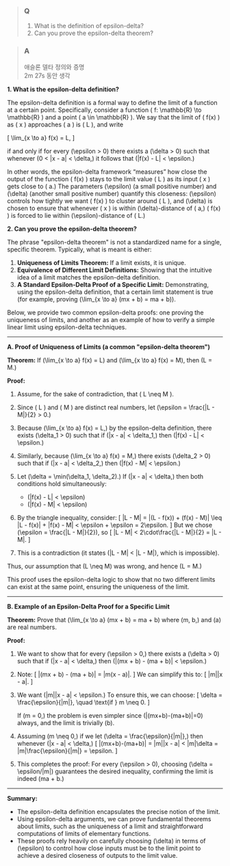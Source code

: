 > ### Q
> 1. What is the definition of epsilon-delta?
> 2. Can you prove the epsilon-delta theorem?

> ### A
> 애슬론 델타 정의와 증명  
> 2m 27s 동안 생각

**1. What is the epsilon-delta definition?**

The epsilon-delta definition is a formal way to define the limit of a function at a certain point. Specifically, consider a function \( f: \mathbb{R} \to \mathbb{R} \) and a point \( a \in \mathbb{R} \). We say that the limit of \( f(x) \) as \( x \) approaches \( a \) is \( L \), and write

\[
\lim_{x \to a} f(x) = L,
\]

if and only if for every \(\epsilon > 0\) there exists a \(\delta > 0\) such that whenever \(0 < |x - a| < \delta,\) it follows that \(|f(x) - L| < \epsilon.\)

In other words, the epsilon-delta framework “measures” how close the output of the function \( f(x) \) stays to the limit value \( L \) as its input \( x \) gets close to \( a.\) The parameters \(\epsilon\) (a small positive number) and \(\delta\) (another small positive number) quantify this closeness: \(\epsilon\) controls how tightly we want \( f(x) \) to cluster around \( L \), and \(\delta\) is chosen to ensure that whenever \( x \) is within \(\delta\)-distance of \( a,\) \( f(x) \) is forced to lie within \(\epsilon\)-distance of \( L.\)

**2. Can you prove the epsilon-delta theorem?**

The phrase "epsilon-delta theorem" is not a standardized name for a single, specific theorem. Typically, what is meant is either:

1. **Uniqueness of Limits Theorem:** If a limit exists, it is unique.
2. **Equivalence of Different Limit Definitions:** Showing that the intuitive idea of a limit matches the epsilon-delta definition.
3. **A Standard Epsilon-Delta Proof of a Specific Limit:** Demonstrating, using the epsilon-delta definition, that a certain limit statement is true (for example, proving \(\lim_{x \to a} (mx + b) = ma + b\)).

Below, we provide two common epsilon-delta proofs: one proving the uniqueness of limits, and another as an example of how to verify a simple linear limit using epsilon-delta techniques.

---

**A. Proof of Uniqueness of Limits (a common "epsilon-delta theorem")**

**Theorem:** If \(\lim_{x \to a} f(x) = L\) and \(\lim_{x \to a} f(x) = M\), then \(L = M.\)

**Proof:**

1. Assume, for the sake of contradiction, that \( L \neq M \).
2. Since \( L \) and \( M \) are distinct real numbers, let \(\epsilon = \frac{|L - M|}{2} > 0.\)
3. Because \(\lim_{x \to a} f(x) = L,\) by the epsilon-delta definition, there exists \(\delta_1 > 0\) such that if \(|x - a| < \delta_1,\) then \(|f(x) - L| < \epsilon.\)
4. Similarly, because \(\lim_{x \to a} f(x) = M,\) there exists \(\delta_2 > 0\) such that if \(|x - a| < \delta_2,\) then \(|f(x) - M| < \epsilon.\)
5. Let \(\delta = \min(\delta_1, \delta_2).\) If \(|x - a| < \delta,\) then both conditions hold simultaneously:
   - \(|f(x) - L| < \epsilon\)
   - \(|f(x) - M| < \epsilon\)

6. By the triangle inequality, consider:
   \[
   |L - M| = |(L - f(x)) + (f(x) - M)| \leq |L - f(x)| + |f(x) - M| < \epsilon + \epsilon = 2\epsilon.
   \]
   But we chose \(\epsilon = \frac{|L - M|}{2}\), so
   \[
   |L - M| < 2\cdot\frac{|L - M|}{2} = |L - M|.
   \]

7. This is a contradiction (it states \(|L - M| < |L - M|\), which is impossible).

Thus, our assumption that \(L \neq M\) was wrong, and hence \(L = M.\)

This proof uses the epsilon-delta logic to show that no two different limits can exist at the same point, ensuring the uniqueness of the limit.

---

**B. Example of an Epsilon-Delta Proof for a Specific Limit**

**Theorem:** Prove that \(\lim_{x \to a} (mx + b) = ma + b\) where \(m, b,\) and \(a\) are real numbers.

**Proof:**

1. We want to show that for every \(\epsilon > 0,\) there exists a \(\delta > 0\) such that if \(|x - a| < \delta,\) then \(|(mx + b) - (ma + b)| < \epsilon.\)

2. Note:
   \[
   |(mx + b) - (ma + b)| = |m(x - a)|.
   \]
   We can simplify this to:
   \[
   |m||x - a|.
   \]

3. We want \(|m||x - a| < \epsilon.\) To ensure this, we can choose:
   \[
   \delta = \frac{\epsilon}{|m|}, \quad \text{if } m \neq 0.
   \]

   If \(m = 0,\) the problem is even simpler since \(|(mx+b)-(ma+b)|=0\) always, and the limit is trivially \(b\).

4. Assuming \(m \neq 0,\) if we let \(\delta = \frac{\epsilon}{|m|},\) then whenever \(|x - a| < \delta,\)
   \[
   |(mx+b)-(ma+b)| = |m||x - a| < |m|\delta = |m|\frac{\epsilon}{|m|} = \epsilon.
   \]

5. This completes the proof: For every \(\epsilon > 0\), choosing \(\delta = \epsilon/|m|\) guarantees the desired inequality, confirming the limit is indeed \(ma + b.\)

---

**Summary:**

- The epsilon-delta definition encapsulates the precise notion of the limit.
- Using epsilon-delta arguments, we can prove fundamental theorems about limits, such as the uniqueness of a limit and straightforward computations of limits of elementary functions.
- These proofs rely heavily on carefully choosing \(\delta\) in terms of \(\epsilon\) to control how close inputs must be to the limit point to achieve a desired closeness of outputs to the limit value.